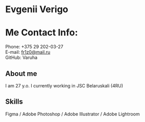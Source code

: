 # Evgenii Verigo
# Me Contact Info:
Phone: +375 29 202-03-27 \
E-mail: fr1z0@mail.ru \
GitHub: Varuha 
## About me
I am 27 y.o. I currently working in JSC Belaruskali (4RU) 
## Skills
Figma /
Adobe Photoshop /
Adobe Illustrator /
Adobe Lightroom 
